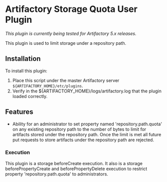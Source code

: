 Artifactory Storage Quota User Plugin
=============================================

*This plugin is currently being tested for Artifactory 5.x releases.*

This plugin is used to limit storage under a repository path.

Installation
------------

To install this plugin:

1. Place this script under the master Artifactory server
   `${ARTIFACTORY_HOME}/etc/plugins`.
2. Verify in the ${ARTIFACTORY_HOME}/logs/artifactory.log that the plugin loaded
   correctly.

Features
--------

- Ability for an administrator to set property named 'repository.path.quota' on any existing repository path to the number of bytes to limit for artifacts stored under the repository path. Once the limit is met all future put requests to store artifacts under the repository path are rejected.

### Execution ###
This plugin is a storage beforeCreate execution. It also is a storage beforePropertyCreate and beforePropertyDelete execution to restrict property 'repository.path.quota' to administrators.
